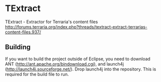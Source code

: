 TExtract
==================

TExtract - Extractor for Terraria's content files<br>
http://forums.terraria.org/index.php?threads/textract-extract-terrarias-content-files.937/

Building
------------------
If you want to build the project outside of Eclipse, you need to download ANT (http://ant.apache.org/bindownload.cgi),
and launch4j (http://launch4j.sourceforge.net/).
Drop launch4j into the repository. This is required for the build file to run.
